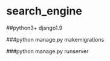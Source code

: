 # search_engine

##python3+ django1.9

###python manage.py makemigrations

###python manage.py runserver


